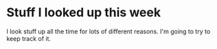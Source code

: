 # Stuff I looked up this week

I look stuff up all the time for lots of different reasons. I'm going to try to keep track of it. 
